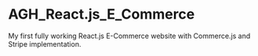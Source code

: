 # AGH_React.js_E_Commerce
My first fully working React.js E-Commerce website with Commerce.js and Stripe implementation.
